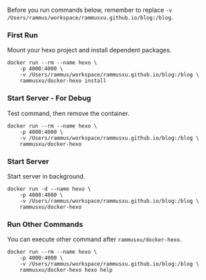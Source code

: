 Before you run commands below, remember to replace `-v /Users/rammus/workspace/rammusxu.github.io/blog:/blog`.

### First Run

Mount your hexo project and install dependent packages.

```
docker run --rm --name hexo \
    -p 4000:4000 \
    -v /Users/rammus/workspace/rammusxu.github.io/blog:/blog \
    rammusxu/docker-hexo install
```

### Start Server - For Debug

Test command, then remove the container.

```
docker run --rm --name hexo \
    -p 4000:4000 \
    -v /Users/rammus/workspace/rammusxu.github.io/blog:/blog \
    rammusxu/docker-hexo
```

### Start Server

Start server in background.

```
docker run -d --name hexo \
    -p 4000:4000 \
    -v /Users/rammus/workspace/rammusxu.github.io/blog:/blog \
    rammusxu/docker-hexo
```

### Run Other Commands

You can execute other command after `rammusxu/docker-hexo`.

```
docker run --rm --name hexo \
    -p 4000:4000 \
    -v /Users/rammus/workspace/rammusxu.github.io/blog:/blog \
    rammusxu/docker-hexo hexo help
```

